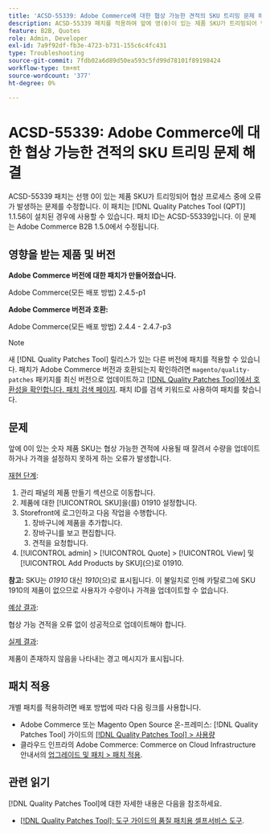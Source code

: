 ```yaml
---
title: 'ACSD-55339: Adobe Commerce에 대한 협상 가능한 견적의 SKU 트리밍 문제 해결'
description: ACSD-55339 패치를 적용하여 앞에 영(0)이 있는 제품 SKU가 트리밍되어 협상 오류가 발생하는 Adobe Commerce 문제를 수정합니다.
feature: B2B, Quotes
role: Admin, Developer
exl-id: 7a9f92df-fb3e-4723-b731-155c6c4fc431
type: Troubleshooting
source-git-commit: 7fdb02a6d89d50ea593c5fd99d78101f89198424
workflow-type: tm+mt
source-wordcount: '377'
ht-degree: 0%

---
```


# ACSD-55339: Adobe Commerce에 대한 협상 가능한 견적의 SKU 트리밍 문제 해결

ACSD-55339 패치는 선행 0이 있는 제품 SKU가 트리밍되어 협상 프로세스 중에 오류가 발생하는 문제를 수정합니다. 이 패치는 [!DNL Quality Patches Tool (QPT)] 1.1.56이 설치된 경우에 사용할 수 있습니다. 패치 ID는 ACSD-55339입니다. 이 문제는 Adobe Commerce B2B 1.5.0에서 수정됩니다.

## 영향을 받는 제품 및 버전

**Adobe Commerce 버전에 대한 패치가 만들어졌습니다.**

Adobe Commerce(모든 배포 방법) 2.4.5-p1

**Adobe Commerce 버전과 호환:**

Adobe Commerce(모든 배포 방법) 2.4.4 - 2.4.7-p3

>[!NOTE]
>
>새 [!DNL Quality Patches Tool] 릴리스가 있는 다른 버전에 패치를 적용할 수 있습니다. 패치가 Adobe Commerce 버전과 호환되는지 확인하려면 `magento/quality-patches` 패키지를 최신 버전으로 업데이트하고 [[!DNL Quality Patches Tool]에서 호환성을 확인합니다. 패치 검색 페이지](https://experienceleague.adobe.com/tools/commerce-quality-patches/index.html?lang=ko). 패치 ID를 검색 키워드로 사용하여 패치를 찾습니다.

## 문제

앞에 0이 있는 숫자 제품 SKU는 협상 가능한 견적에 사용될 때 잘려서 수량을 업데이트하거나 가격을 설정하지 못하게 하는 오류가 발생합니다.

<u>재현 단계</u>:

1. 관리 패널의 제품 만들기 섹션으로 이동합니다.
1. 제품에 대한 [!UICONTROL SKU]을(를) 01910 설정합니다.
1. Storefront에 로그인하고 다음 작업을 수행합니다.
   1. 장바구니에 제품을 추가합니다.
   1. 장바구니를 보고 편집합니다.
   1. 견적을 요청합니다.
1. [!UICONTROL admin] > [!UICONTROL Quote] > [!UICONTROL View] 및 [!UICONTROL Add Products by SKU]&#x200B;(으)로 01910.

**참고:** SKU는 *01910* 대신 *1910*(으)로 표시됩니다. 이 불일치로 인해 카탈로그에 SKU 1910의 제품이 없으므로 사용자가 수량이나 가격을 업데이트할 수 없습니다.

<u>예상 결과</u>:

협상 가능 견적을 오류 없이 성공적으로 업데이트해야 합니다.

<u>실제 결과</u>:

제품이 존재하지 않음을 나타내는 경고 메시지가 표시됩니다.

## 패치 적용

개별 패치를 적용하려면 배포 방법에 따라 다음 링크를 사용합니다.

* Adobe Commerce 또는 Magento Open Source 온-프레미스: [!DNL Quality Patches Tool] 가이드의 [[!DNL Quality Patches Tool] > 사용량](/help/tools/quality-patches-tool/usage.md)
* 클라우드 인프라의 Adobe Commerce: Commerce on Cloud Infrastructure 안내서의 [업그레이드 및 패치 > 패치 적용](https://experienceleague.adobe.com/docs/commerce-cloud-service/user-guide/develop/upgrade/apply-patches.html?lang=ko).


## 관련 읽기

[!DNL Quality Patches Tool]에 대한 자세한 내용은 다음을 참조하세요.

* [[!DNL Quality Patches Tool]: 도구 가이드의 품질 패치용 셀프서비스 도구](/help/tools/quality-patches-tool/quality-patches-tool-to-self-serve-quality-patches.md).
